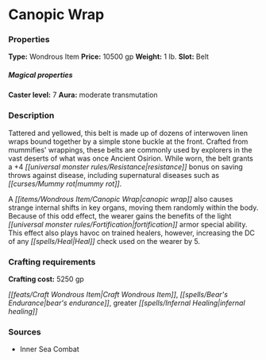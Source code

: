 ﻿---
Title: "Canopic Wrap"
Type: "Wondrous Item"
Price: "10500 gp"
Weight: "1 lb."
Slot: "Belt"
Caster level: "7"
Aura: "moderate transmutation"
Description: |
  "Tattered and yellowed, this belt is made up of dozens of interwoven linen wraps bound together by a simple stone buckle at the front. Crafted from mummifies' wrappings, these belts are commonly used by explorers in the vast deserts of what was once Ancient Osirion. While worn, the belt grants a +4 resistance bonus on saving throws against disease, including supernatural diseases such as mummy rot.
  A _canopic wrap_ also causes strange internal shifts in key organs, moving them randomly within the body. Because of this odd effect, the wearer gains the benefits of the _light fortification_ armor special ability. This effect also plays havoc on trained healers, however, increasing the DC of any Heal check used on the wearer by 5."
Crafting cost: "5250 gp"
Sources: "['Inner Sea Combat']"
---

# Canopic Wrap

### Properties

**Type:** Wondrous Item **Price:** 10500 gp **Weight:** 1 lb. **Slot:** Belt

##### Magical properties

**Caster level:** 7 **Aura:** moderate transmutation

### Description

Tattered and yellowed, this belt is made up of dozens of interwoven linen wraps bound together by a simple stone buckle at the front. Crafted from mummifies' wrappings, these belts are commonly used by explorers in the vast deserts of what was once Ancient Osirion. While worn, the belt grants a +4 _[[universal monster rules/Resistance|resistance]]_ bonus on saving throws against disease, including supernatural diseases such as _[[curses/Mummy rot|mummy rot]]_.

A _[[items/Wondrous Item/Canopic Wrap|canopic wrap]]_ also causes strange internal shifts in key organs, moving them randomly within the body. Because of this odd effect, the wearer gains the benefits of the light _[[universal monster rules/Fortification|fortification]]_ armor special ability. This effect also plays havoc on trained healers, however, increasing the DC of any _[[spells/Heal|Heal]]_ check used on the wearer by 5.

### Crafting requirements

**Crafting cost:** 5250 gp

_[[feats/Craft Wondrous Item|Craft Wondrous Item]]_, _[[spells/Bear's Endurance|bear's endurance]]_, greater _[[spells/Infernal Healing|infernal healing]]_

### Sources

* Inner Sea Combat